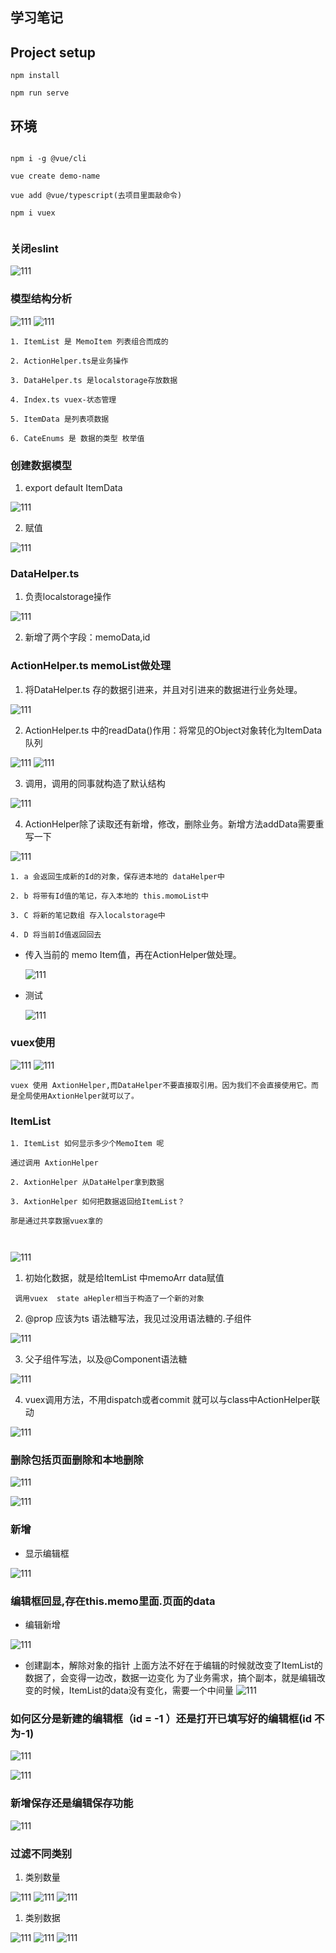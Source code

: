 ## 学习笔记

## Project setup
```
npm install

npm run serve
```

## 环境

```

npm i -g @vue/cli

vue create demo-name

vue add @vue/typescript(去项目里面敲命令)

npm i vuex


```
<!-- ![111](./src/assets/logo.png) -->

### 关闭eslint

![111](./src/assets/1.png)

### 模型结构分析
![111](./src/assets/2.png)
![111](./src/assets/3.png)

```
1. ItemList 是 MemoItem 列表组合而成的

2. ActionHelper.ts是业务操作

3. DataHelper.ts 是localstorage存放数据

4. Index.ts vuex-状态管理

5. ItemData 是列表项数据

6. CateEnums 是 数据的类型 枚举值
```

### 创建数据模型

1. export default ItemData

  ![111](./src/assets/4.png)

2. 赋值

  ![111](./src/assets/5.png)

### DataHelper.ts

1. 负责localstorage操作

  ![111](./src/assets/6.png)

2. 新增了两个字段：memoData,id

### ActionHelper.ts memoList做处理

1. 将DataHelper.ts 存的数据引进来，并且对引进来的数据进行业务处理。

  ![111](./src/assets/7.png)

2. ActionHelper.ts 中的readData()作用：将常见的Object对象转化为ItemData队列

  ![111](./src/assets/8.png)
  ![111](./src/assets/9.png)

3. 调用，调用的同事就构造了默认结构

  ![111](./src/assets/10.png)

4. ActionHelper除了读取还有新增，修改，删除业务。新增方法addData需要重写一下

  ![111](./src/assets/11.png)

```
1. a 会返回生成新的Id的对象，保存进本地的 dataHelper中

2. b 将带有Id值的笔记，存入本地的 this.momoList中

3. C 将新的笔记数组 存入localstorage中

4. D 将当前Id值返回回去
```

- 传入当前的 memo Item值，再在ActionHelper做处理。

  ![111](./src/assets/12.png)

- 测试

  ![111](./src/assets/13.png)

### vuex使用


  ![111](./src/assets/14.png)
  ![111](./src/assets/15.png)

  ```
  vuex 使用 AxtionHelper,而DataHelper不要直接取引用。因为我们不会直接使用它。而是全局使用AxtionHelper就可以了。
  ```
### ItemList

```
1. ItemList 如何显示多少个MemoItem 呢

通过调用 AxtionHelper

2. AxtionHelper 从DataHelper拿到数据

3. AxtionHelper 如何把数据返回给ItemList？

那是通过共享数据vuex拿的



```

![111](./src/assets/16.png)

1. 初始化数据，就是给ItemList 中memoArr data赋值
```
 调用vuex  state aHepler相当于构造了一个新的对象

``` 

2. @prop 应该为ts 语法糖写法，我见过没用语法糖的.子组件

  ![111](./src/assets/17.png)

3. 父子组件写法，以及@Component语法糖

  ![111](./src/assets/18.png)

4. vuex调用方法，不用dispatch或者commit 就可以与class中ActionHelper联动

  ![111](./src/assets/19.png)
### 删除包括页面删除和本地删除


![111](./src/assets/20.png)


![111](./src/assets/21.png)


### 新增

- 显示编辑框

![111](./src/assets/22.png)


### 编辑框回显,存在this.memo里面.页面的data

- 编辑新增

![111](./src/assets/23.png)

- 创建副本，解除对象的指针 上面方法不好在于编辑的时候就改变了ItemList的数据了，会变得一边改，数据一边变化
为了业务需求，搞个副本，就是编辑改变的时候，ItemList的data没有变化，需要一个中间量
![111](./src/assets/24.png)
### 如何区分是新建的编辑框（id = -1 ）还是打开已填写好的编辑框(id 不为-1)


![111](./src/assets/25.png)


![111](./src/assets/26.png)


### 新增保存还是编辑保存功能

![111](./src/assets/27.png)



### 过滤不同类别


1. 类别数量

  ![111](./src/assets/28.png)
  ![111](./src/assets/29.png)
  ![111](./src/assets/30.png)


1. 类别数据

  ![111](./src/assets/31.png)
  ![111](./src/assets/32.png)
  ![111](./src/assets/33.png)